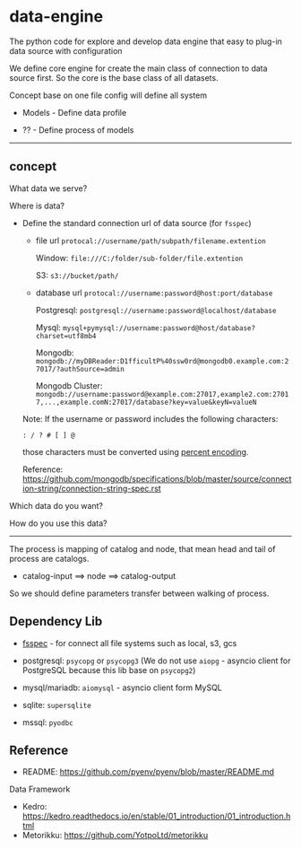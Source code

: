 data-engine
===========

The python code for explore and develop data engine that easy to plug-in data source with configuration

We define core engine for create the main class of connection to data source first. 
So the core is the base class of all datasets.

Concept base on one file config will define all system

- Models - Define data profile

- ?? - Define process of models

---

concept
-------

What data we serve?

Where is data?

- Define the standard connection url of data source (for `fsspec`)
  
    - file url `protocal://username/path/subpath/filename.extention`
      
      Window: `file:///C:/folder/sub-folder/file.extention`
    
      S3: `s3://bucket/path/`
      
    - database url `protocal://username:password@host:port/database`
    
      Postgresql: `postgresql://username:password@localhost/database`
    
      Mysql: `mysql+pymysql://username:password@host/database?charset=utf8mb4`
      
      Mongodb: `mongodb://myDBReader:D1fficultP%40ssw0rd@mongodb0.example.com:27017/?authSource=admin`
    
      Mongodb Cluster: `mongodb://username:password@example.com:27017,example2.com:27017,...,example.comN:27017/database?key=value&keyN=valueN`
    
    Note: If the username or password includes the following characters: 
    ```
    : / ? # [ ] @
    ```
    those characters must be converted using [percent encoding](https://datatracker.ietf.org/doc/html/rfc3986#section-2.1).
    
    Reference: https://github.com/mongodb/specifications/blob/master/source/connection-string/connection-string-spec.rst
  

Which data do you want?

How do you use this data?

----

The process is mapping of catalog and node, that mean head and tail of process are catalogs.

- catalog-input ==> node ==> catalog-output

So we should define parameters transfer between walking of process.

Dependency Lib
--------------

- [fsspec](https://github.com/fsspec/filesystem_spec) - for connect all file systems such as local, s3, gcs

- postgresql: `psycopg` or `psycopg3` (We do not use `aiopg` - asyncio client for PostgreSQL because this lib base on `psycopg2`)
- mysql/mariadb: `aiomysql` - asyncio client form MySQL
- sqlite: `supersqlite`
- mssql: `pyodbc`




Reference
---------

- README: https://github.com/pyenv/pyenv/blob/master/README.md

Data Framework

- Kedro: https://kedro.readthedocs.io/en/stable/01_introduction/01_introduction.html
- Metorikku: https://github.com/YotpoLtd/metorikku
